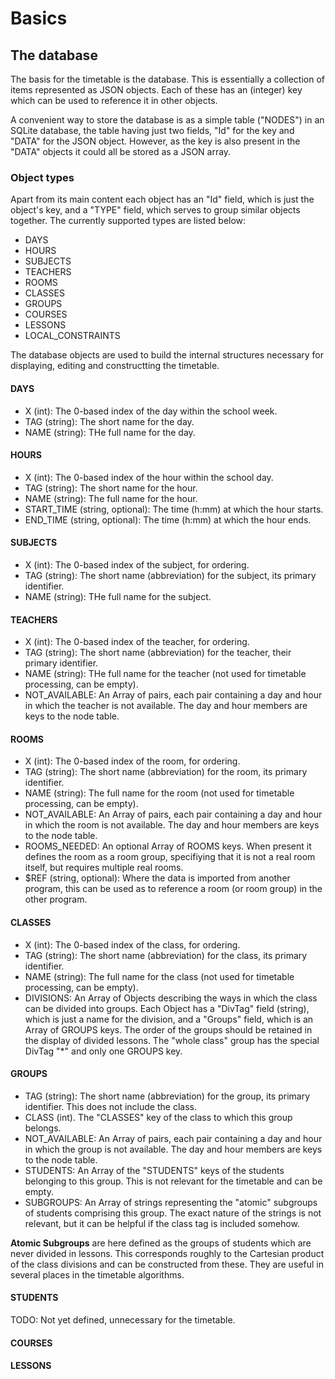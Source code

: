 # Basics

## The database

The basis for the timetable is the database. This is essentially a collection of items represented as JSON objects. Each of these has an (integer) key which can be used to reference it in other objects.

A convenient way to store the database is as a simple table ("NODES") in an SQLite database, the table having just two fields, "Id" for the key and "DATA" for the JSON object. However, as the key is also present in the "DATA" objects it could all be stored as a JSON array.

### Object types

Apart from its main content each object has an "Id" field, which is just the object's key, and a "TYPE" field, which serves to group similar objects together. The currently supported types are listed below:

 - DAYS
 - HOURS
 - SUBJECTS
 - TEACHERS
 - ROOMS
 - CLASSES
 - GROUPS
 - COURSES
 - LESSONS
 - LOCAL_CONSTRAINTS

The database objects are used to build the internal structures necessary for displaying, editing and constructting the timetable.

#### DAYS

 - X (int): The 0-based index of the day within the school week.
 - TAG (string): The short name for the day.
 - NAME (string): THe full name for the day.

#### HOURS

 - X (int): The 0-based index of the hour within the school day.
 - TAG (string): The short name for the hour.
 - NAME (string): The full name for the hour.
 - START_TIME (string, optional): The time (h:mm) at which the hour starts.
 - END_TIME (string, optional): The time (h:mm) at which the hour ends.

#### SUBJECTS

 - X (int): The 0-based index of the subject, for ordering.
 - TAG (string): The short name (abbreviation) for the subject, its primary identifier.
 - NAME (string): THe full name for the subject.

#### TEACHERS

 - X (int): The 0-based index of the teacher, for ordering.
 - TAG (string): The short name (abbreviation) for the teacher, their primary identifier.
 - NAME (string): THe full name for the teacher (not used for timetable processing, can be empty).
 - NOT_AVAILABLE: An Array of pairs, each pair containing a day and hour in which the teacher is not available. The day and hour members are keys to the node table.

#### ROOMS

 - X (int): The 0-based index of the room, for ordering.
 - TAG (string): The short name (abbreviation) for the room, its primary identifier.
 - NAME (string): The full name for the room (not used for timetable processing, can be empty).
 - NOT_AVAILABLE: An Array of pairs, each pair containing a day and hour in which the room is not available. The day and hour members are keys to the node table.
 - ROOMS_NEEDED: An optional Array of ROOMS keys. When present it defines the room as a room group, specifiying that it is not a real room itself, but requires multiple real rooms.
 - $REF (string, optional): Where the data is imported from another program, this can be used as to reference a room (or room group) in the other program.

#### CLASSES

 - X (int): The 0-based index of the class, for ordering.
 - TAG (string): The short name (abbreviation) for the class, its primary identifier.
 - NAME (string): The full name for the class (not used for timetable processing, can be empty).
 - DIVISIONS: An Array of Objects describing the ways in which the class can be divided into groups. Each Object has a "DivTag" field (string), which is just a name for the division, and a "Groups" field, which is an Array of GROUPS keys. The order of the groups should be retained in the display of divided lessons. The "whole class" group has the special DivTag "*" and only one GROUPS key.

#### GROUPS

 - TAG (string): The short name (abbreviation) for the group, its primary identifier. This does not include the class.
 - CLASS (int). The "CLASSES" key of the class to which this group belongs.
 - NOT_AVAILABLE: An Array of pairs, each pair containing a day and hour in which the group is not available. The day and hour members are keys to the node table.
 - STUDENTS: An Array of the "STUDENTS" keys of the students belonging to this group. This is not relevant for the timetable and can be empty.
 - SUBGROUPS: An Array of strings representing the "atomic" subgroups of students comprising this group. The exact nature of the strings is not relevant, but it can be helpful if the class tag is included somehow.

**Atomic Subgroups** are here defined as the groups of students which are never divided in lessons. This corresponds roughly to the Cartesian product of the class divisions and can be constructed from these. They are useful in several places in the timetable algorithms.
 

#### STUDENTS

TODO: Not yet defined, unnecessary for the timetable.

#### COURSES



#### LESSONS
